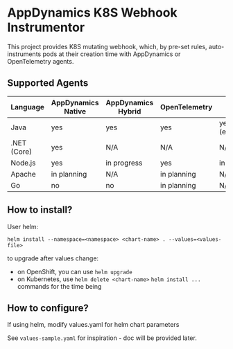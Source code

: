 # AppDynamics K8S Webhook Instrumentor

This project provides K8S mutating webhook, which, by pre-set rules, auto-instruments pods at their creation time with AppDynamics or OpenTelemetry agents. 

## Supported Agents

| Language | AppDynamics Native | AppDynamics Hybrid | OpenTelemetry | Cisco Telescope |
| -------- | ------------------ | ------------------ | ------------- | --------------- |
| Java     | yes                | yes                | yes           | yes (experimental) |
| .NET (Core) | yes             | N/A                | N/A           | N/A             |
| Node.js  | yes                | in progress        | yes           | in planning     |
| Apache   | in planning        | N/A                | in planning   | N/A             |
| Go       | no                 | no                 | in planning   | N/A.            |


## How to install?

User helm:
```
helm install --namespace=<namespace> <chart-name> . --values=<values-file>
```

to upgrade after values change:
- on OpenShift, you can use `helm upgrade`
- on Kubernetes, use `helm delete <chart-name>` `helm install ...` commands for the time being

## How to configure?

If using helm, modify values.yaml for helm chart parameters

See `values-sample.yaml` for inspiration - doc will be provided later.





